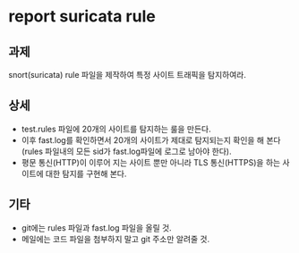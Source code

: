 # report suricata rule 
## 과제
snort(suricata) rule 파일을 제작하여 특정 사이트 트래픽을 탐지하여라.

## 상세
- test.rules 파일에 20개의 사이트를 탐지하는 룰을 만든다.
- 이후 fast.log를 확인하면서 20개의 사이트가 제대로 탐지되는지 확인을 해 본다(rules 파일내의 모든 sid가 fast.log파일에 로그로 남아야 한다).
- 평문 통신(HTTP)이 이루어 지는 사이트 뿐만 아니라 TLS 통신(HTTPS)을 하는 사이트에 대한 탐지를 구현해 본다.

## 기타
- git에는 rules 파일과 fast.log 파일을 올릴 것.
- 메일에는 코드 파일을 첨부하지 말고 git 주소만 알려줄 것.
